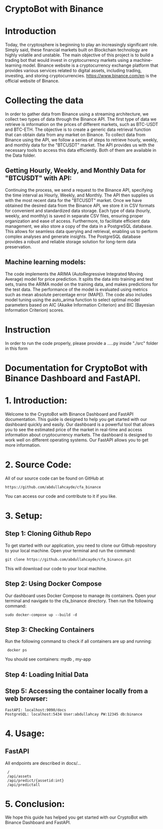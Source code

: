 # CryptoBot with Binance 

# Introduction
Today, the cryptosphere is beginning to play an increasingly significant role. Simply said, these financial markets built on Blockchain technology are highly volatile and unstable. The main objective of this project is to build a trading bot that would invest in cryptocurrency markets using a machine-learning model. Binance website is a cryptocurrency exchange platform that provides various services related to digital assets, including trading, investing, and storing cryptocurrencies. https://www.binance.com/en is the official website of Binance.
# Collecting the data
In order to gather data from Binance using a streaming architecture, we collect two types of data through the Binance API. The first type of data we retrieve is information on the prices of different markets, such as BTC-USDT and BTC-ETH. The objective is to create a generic data retrieval function that can obtain data from any market on Binance. 
To collect data from Binance using the API, we follow a series of steps to retrieve hourly, weekly, and monthly data for the "BTCUSDT" market. The API provides us with the necessary tools to access this data efficiently. Both of them are available in the Data folder.
## Getting Hourly, Weekly, and Monthly Data for "BTCUSDT" with API:
Continuing the process, we send a request to the Binance API, specifying the time interval as Hourly, Weekly, and Monthly. The API then supplies us with the most recent data for the "BTCUSDT" market. Once we have obtained the desired data from the Binance API, we store it in CSV formats for convenient and standardized data storage. Each type of data (hourly, weekly, and monthly) is saved in separate CSV files, ensuring proper organization and ease of access.
Furthermore, to facilitate efficient data management, we also store a copy of the data in a PostgreSQL database. This allows for seamless data querying and retrieval, enabling us to perform complex analyses and generate insights. The PostgreSQL database provides a robust and reliable storage solution for long-term data preservation.
## Machine learning models:
The code implements the ARIMA (AutoRegressive Integrated Moving Average) model for price prediction. It splits the data into training and test sets, trains the ARIMA model on the training data, and makes predictions for the test data. The performance of the model is evaluated using metrics such as mean absolute percentage error (MAPE). The code also includes model tuning using the auto_arima function to select optimal model parameters based on AIC (Akaike Information Criterion) and BIC (Bayesian Information Criterion) scores.
# Instruction
In order to run the code properly, please provide a .....py inside "./src" folder in this form
# Documentation for CryptoBot with Binance Dashboard and FastAPI.
# 1. Introduction:
Welcome to the CryptoBot with Binance Dashboard and FastAPI documentation. This guide is designed to help you get started with our dashboard quickly and easily. Our dashboard is a powerful tool that allows you to see the estimated price of the market in real-time and access information about cryptocurrency markets. The dashboard is designed to work well on different operating systems. Our FastAPI allows you to get more information.
# 2. Source Code:
All of our source code can be found on GitHub at

  ```
  https://github.com/abdullahcayde/cfa_binance
 ```

You can access our code and contribute to it if you like.

# 3. Setup:
## Step 1: Cloning Github Repo
To get started with our application, you need to clone our Github repository to your local machine. Open your terminal and run the command:

  ```
  git clone https://github.com/abdullahcayde/cfa_binance.git
```

This will download our code to your local machine.
## Step 2: Using Docker Compose
Our dashboard uses Docker Compose to manage its containers. Open your terminal and navigate to the cfa_binance directory. Then run the following command:

  ``` 
  sudo docker-compose up --build -d
``` 
## Step 3: Checking Containers
Run the following command to check if all containers are up and running:
 ```
  docker ps
 ```
You should see containers: mydb , my-app

## Step 4: Loading Initial Data
## Step 5: Accessing the container locally from a web browser:
 ```
FastAPI: localhost:9090/docs
PostgreSQL: localhost:5434 User:abdullahcay PW:12345 db:binance
 ```
 
# 4. Usage:
## FastAPI
All endpoints are described in docs/...
 ```
  /
  /api/assets
  /api/predict/{assetid:int}
  /api/predictall
 ```
# 5. Conclusion:
We hope this guide has helped you get started with our CryptoBot with Binance Dashboard and FastAPI. 

